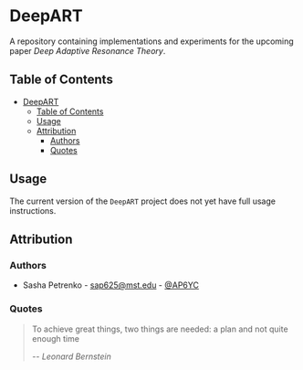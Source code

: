 # DeepART

A repository containing implementations and experiments for the upcoming paper _Deep Adaptive Resonance Theory_.

## Table of Contents

- [DeepART](#deepart)
  - [Table of Contents](#table-of-contents)
  - [Usage](#usage)
  - [Attribution](#attribution)
    - [Authors](#authors)
    - [Quotes](#quotes)

## Usage

The current version of the `DeepART` project does not yet have full usage instructions.

## Attribution

### Authors

- Sasha Petrenko - <sap625@mst.edu> - [@AP6YC](https://github.com/AP6YC)

### Quotes

> To achieve great things, two things are needed: a plan and not quite enough time
>
> --<cite> Leonard Bernstein </cite>
